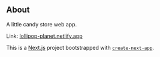 ## About

A little candy store web app.

Link: [lollipop-planet.netlify.app](https://lollipop-planet.netlify.app/)

This is a [Next.js](https://nextjs.org/) project bootstrapped with [`create-next-app`](https://github.com/vercel/next.js/tree/canary/packages/create-next-app).
